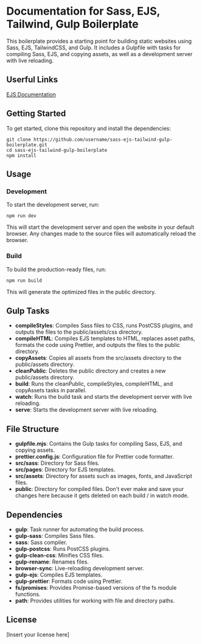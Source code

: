 # Documentation for Sass, EJS, Tailwind, Gulp Boilerplate

This boilerplate provides a starting point for building static websites using Sass, EJS, TailwindCSS, and Gulp. It includes a Gulpfile with tasks for compiling Sass, EJS, and copying assets, as well as a development server with live reloading.

## Userful Links

[EJS Documentation](https://ejs.co/#docs)


## Getting Started

To get started, clone this repository and install the dependencies:

```console
git clone https://github.com/username/sass-ejs-tailwind-gulp-boilerplate.git
cd sass-ejs-tailwind-gulp-boilerplate
npm install
```

## Usage

### Development

To start the development server, run:

```console
npm run dev
```

This will start the development server and open the website in your default browser. Any changes made to the source files will automatically reload the browser.

### Build

To build the production-ready files, run:

```console
npm run build
```

This will generate the optimized files in the public directory.

## Gulp Tasks

- **compileStyles**: Compiles Sass files to CSS, runs PostCSS plugins, and outputs the files to the public/assets/css directory.
- **compileHTML**: Compiles EJS templates to HTML, replaces asset paths, formats the code using Prettier, and outputs the files to the public directory.
- **copyAssets**: Copies all assets from the src/assets directory to the public/assets directory.
- **cleanPublic**: Deletes the public directory and creates a new public/assets directory.
- **build**: Runs the cleanPublic, compileStyles, compileHTML, and copyAssets tasks in parallel.
- **watch**: Runs the build task and starts the development server with live reloading.
- **serve**: Starts the development server with live reloading.

## File Structure

- **gulpfile.mjs**: Contains the Gulp tasks for compiling Sass, EJS, and copying assets.
- **prettier.config.js**: Configuration file for Prettier code formatter.
- **src/sass**: Directory for Sass files.
- **src/pages**: Directory for EJS templates.
- **src/assets**: Directory for assets such as images, fonts, and JavaScript files.
- **public**: Directory for compiled files. Don't ever make and save your changes here because it gets deleted on each build / in watch mode.

## Dependencies

- **gulp**: Task runner for automating the build process.
- **gulp-sass**: Compiles Sass files.
- **sass**: Sass compiler.
- **gulp-postcss**: Runs PostCSS plugins.
- **gulp-clean-css**: Minifies CSS files.
- **gulp-rename**: Renames files.
- **browser-sync**: Live-reloading development server.
- **gulp-ejs**: Compiles EJS templates.
- **gulp-prettier**: Formats code using Prettier.
- **fs/promises**: Provides Promise-based versions of the fs module functions.
- **path**: Provides utilities for working with file and directory paths.

## License

[Insert your license here]
